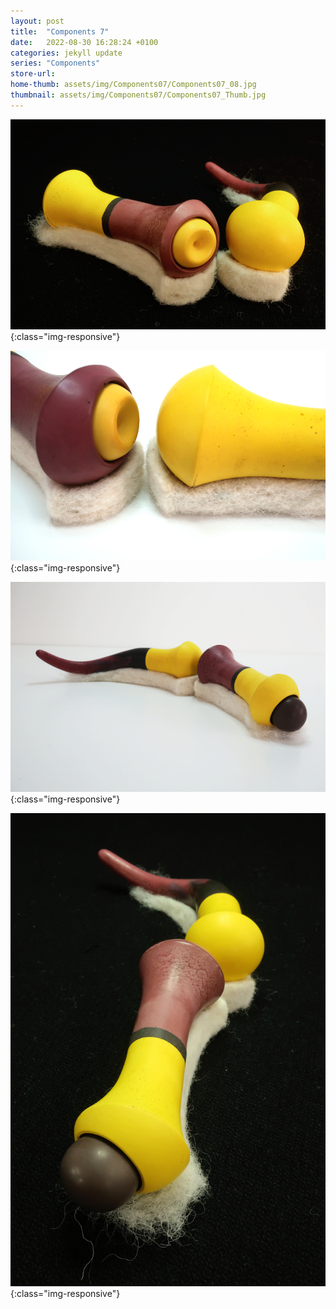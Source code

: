 ```yaml
---
layout: post
title:  "Components 7"
date:   2022-08-30 16:28:24 +0100
categories: jekyll update
series: "Components"
store-url: 
home-thumb: assets/img/Components07/Components07_08.jpg
thumbnail: assets/img/Components07/Components07_Thumb.jpg
---
```

![Components 6 Sculpture](/assets/img/Components07/Components07_11.jpg){:class="img-responsive"}

<!--
![Components 7a Sculpture](/assets/img/Components07/Components07a_02.jpg){:class="img-responsive"}

![Components 7a Sculpture](/assets/img/Components07/Components07a_01.jpg){:class="img-responsive"}

![Components 7b Sculpture](/assets/img/Components07/Components07b_02.jpg){:class="img-responsive"}

![Components 7b Sculpture](/assets/img/Components07/Components07b_01.jpg){:class="img-responsive"}
-->

![Components 6 Sculpture](/assets/img/Components07/Components07_06.jpg){:class="img-responsive"}


![Components 6 Sculpture](/assets/img/Components07/Components07_08.jpg){:class="img-responsive"}



![Components 6 Sculpture](/assets/img/Components07/Components07_10.jpg){:class="img-responsive"}

<!--

![Components 6 Sculpture](/assets/img/Components07/Components07_09.jpg){:class="img-responsive"}


![Components 7 Sculpture](/assets/img/Components07/Components07_04.jpg){:class="img-responsive"}


-->



